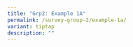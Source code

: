 ```yaml
---
title: "Grp2: Example 1A"
permalink: /survey-group-2/example-1a/
variant: tiptap
description: ""
---
```

